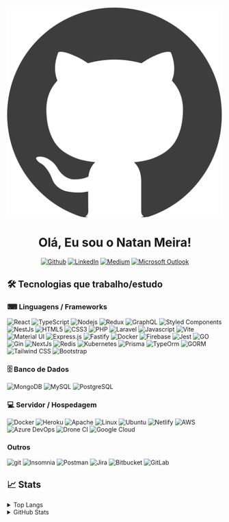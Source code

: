 <div align="center">
<img alt="Github logo"src="https://raw.githubusercontent.com/NatanMeira/NatanMeira/master/github-log.png"/>

# Olá, Eu sou o Natan Meira!
<p>
<a href="https://github.com/natanmeira" target="_blank"><img alt="Github" src="https://img.shields.io/badge/GitHub-%2312100E.svg?&style=for-the-badge&logo=Github&logoColor=white" /></a> 
<a href="https://www.linkedin.com/in/natanmeira" target="_blank"><img alt="LinkedIn" src="https://img.shields.io/badge/linkedin-%230077B5.svg?&style=for-the-badge&logo=linkedin&logoColor=white" /></a> 
<a href="https://medium.com/@natan.libra" target="_blank"><img alt="Medium" src="https://img.shields.io/badge/medium-%2312100E.svg?&style=for-the-badge&logo=medium&logoColor=white" /></a>
<a href="mailto:natan.libra@hotmail.com" target="_blank"><img alt="Microsoft Outlook" src="https://img.shields.io/badge/Outlook-%230077B5.svg?&style=for-the-badge&logo=microsoft%20outlook&logoColor=white" /></a>
</p>

</div>

## 🛠 Tecnologias que trabalho/estudo

### ⌨ Linguagens / Frameworks
<p>
<img alt="React" src="https://img.shields.io/badge/-React-45b8d8?style=flat-square&logo=react&logoColor=white" />
<img alt="TypeScript" src="https://img.shields.io/badge/-TypeScript-007ACC?style=flat-square&logo=typescript&logoColor=white" />
<img alt="Nodejs" src="https://img.shields.io/badge/-Nodejs-43853d?style=flat-square&logo=Node.js&logoColor=white" />
<img alt="Redux" src="https://img.shields.io/badge/-Redux-764ABC?style=flat-square&logo=redux&logoColor=white" />
<img alt="GraphQL" src="https://img.shields.io/badge/-GraphQL-E10098?style=flat-square&logo=graphql&logoColor=white" />
<img alt="Styled Components" src="https://img.shields.io/badge/-Styled_Components-db7092?style=flat-square&logo=styled-components&logoColor=white" />
<img alt="NestJs" src="https://img.shields.io/badge/-NestJs-ea2845?style=flat-square&logo=nestjs&logoColor=white" />
<img alt="HTML5" src="https://img.shields.io/badge/-HTML5-E34F26?style=flat-square&logo=html5&logoColor=white" />
<img alt="CSS3" src="https://img.shields.io/badge/-CSS3-0076be?style=flat-square&logo=css3&logoColor=white" />
<img alt="PHP" src="https://img.shields.io/badge/-Php-0076be?style=flat-square&logo=Php&logoColor=white" />
<img alt="Laravel" src="https://img.shields.io/badge/-Laravel-FF2D20?style=flat-square&logo=Laravel&logoColor=white" />
<img alt="Javascript" src="https://img.shields.io/badge/-Javascript-F7DF1E?style=flat-square&logo=Javascript&logoColor=black" />
<img alt="Vite" src="https://img.shields.io/badge/Vite-B73BFE?style=flat-square&logo=vite&logoColor=FFD62E" />
<img alt="Material UI" src="https://img.shields.io/badge/Material%20UI-007FFF?style=flat-square&logo=mui&logoColor=white" />
<img alt="Express.js" src="https://img.shields.io/badge/Express.js-000000?style=flat-square&logo=express&logoColor=white" />
<img alt="Fastify" src="https://img.shields.io/badge/fastify-202020?style=flat-square&logo=fastify&logoColor=white" />
<img alt="Docker" src="https://img.shields.io/badge/Docker-2CA5E0?style=flat-square&logo=docker&logoColor=white" />
<img alt="Firebase" src="https://img.shields.io/badge/firebase-ffca28?style=flat-square&logo=firebase&logoColor=black" />
<img alt="Jest" src="https://img.shields.io/badge/Jest-C21325?style=flat-square&logo=jest&logoColor=white" />
<img alt="GO" src="https://img.shields.io/badge/Go-00aed8?style=flat-square&logo=Go&logoColor=white" />
<img alt="Gin" src="https://img.shields.io/badge/Gin-0f2442?style=flat-square&logo=Gin&logoColor=white" />
<img alt="NextJs" src="https://img.shields.io/badge/NextJs-000000?style=flat-square&logo=nextjs&logoColor=white" />
<img alt="Redis" src="https://img.shields.io/badge/Redis-dc382d?style=flat-square&logo=redis&logoColor=white" />
<img alt="Kubernetes" src="https://img.shields.io/badge/kubernetes-326ce5?&style=flat-square&logo=kubernetes&logoColor=white" />
<img alt="Prisma" src="https://img.shields.io/badge/Prisma-2d3748?&style=flat-square&logo=prisma&logoColor=white" />
<img alt="TypeOrm" src="https://img.shields.io/badge/TypeOrm-d13324?&style=flat-square&logo=typeorm&logoColor=white" />
<img alt="GORM" src="https://img.shields.io/badge/GORM-3f424a?&style=flat-square&logo=gorm&logoColor=white" />
<img alt="Tailwind CSS" src="https://img.shields.io/badge/Tailwind%20CSS-38bdf8?style=flat-square&logo=tailwind-css&logoColor=white" />
<img alt="Bootstrap" src="https://img.shields.io/badge/Bootstrap-6f2cf2?style=flat-square&logo=bootstrap&logoColor=white" />
</p>


### 🗄 Banco de Dados
<p>
  <img alt="MongoDB" src="https://img.shields.io/badge/-MongoDB-13aa52?style=flat-square&logo=mongodb&logoColor=white" />
  <img alt="MySQL" src="https://img.shields.io/badge/-MySQL-1e4c67?style=flat-square&logo=MySQL&logoColor=white" />
  <img alt="PostgreSQL" src="https://img.shields.io/badge/-PostgreeSQL-1e4c67?style=flat-square&logo=PostgreSQL&logoColor=white" />
</p>

### 💻 Servidor / Hospedagem
<p>
  <img alt="Docker" src="https://img.shields.io/badge/-Docker-46a2f1?style=flat-square&logo=docker&logoColor=white" />
  <img alt="Heroku" src="https://img.shields.io/badge/-Heroku-430098?style=flat-square&logo=heroku&logoColor=white" />
  <img alt="Apache" src="https://img.shields.io/badge/-Apache-D22128?style=flat-square&logo=Apache&logoColor=white" />
  <img alt="Linux" src="https://img.shields.io/badge/-Linux-FCC624?style=flat-square&logo=Apache&logoColor=white" />
  <img alt="Ubuntu" src="https://img.shields.io/badge/-Ubuntu-E95420?style=flat-square&logo=Ubuntu&logoColor=white" />
  <img alt="Netlify" src="https://img.shields.io/badge/-Netlify-00C7B7?style=flat-square&logo=Netlify&logoColor=white" />
  <img alt="AWS" src="https://img.shields.io/badge/AWS-146eb4?style=flat-square&logo=amazon-aws&logoColor=white" />
  <img alt="Azure DevOps" src="https://img.shields.io/badge/Azure%20DevOps-0078D7?style=flat-square&logo=azure-devops&logoColor=white" />
  <img alt="Drone CI" src="https://img.shields.io/badge/Drone%20CI-212121?style=flat-square&logo=drone&logoColor=white" />
  <img alt="Google Cloud" src="https://img.shields.io/badge/Google%20Cloud-4285F4?style=flat-square&logo=google-cloud&logoColor=white" />
</p>


### Outros
<p>
  <img alt="git" src="https://img.shields.io/badge/-Git-F05032?style=flat-square&logo=git&logoColor=white" />
  <img alt="Insomnia" src="https://img.shields.io/badge/-Insomnia-5849BE?style=flat-square&logo=insomnia&logoColor=white" />
  <img alt="Postman" src="https://img.shields.io/badge/-Postman-FF6C37?style=flat-square&logo=Postman&logoColor=white" />
  <img alt="Jira"	src="https://img.shields.io/badge/Jira-0052CC?style=flat-square&logo=Jira&logoColor=white" />
  <img alt="Bitbucket" src="https://img.shields.io/badge/Bitbucket-0052CC?style=flat-square&logo=bitbucket&logoColor=white" />
  <img alt="GitLab" src="https://img.shields.io/badge/GitLab-d64027?style=flat-square&logo=gitlab&logoColor=white" />
</p>


 




<!-- ## 📕 Tecnologias que estou estudando -->
## 📈 Stats
<details>
<summary> Top Langs </summary>

<div align="center"> 
<img src="https://github-readme-stats.vercel.app/api/top-langs/?username=natanmeira&hide=TeX&layout=compact" alt="Natan Meira Top Langs" />
</div>
</details>

<details>
<summary> GitHub Stats</summary>

<div align="center"> 
<img src="https://github-readme-stats.vercel.app/api?username=natanmeira&show_icons=true" alt="Natan Meira Github Stats" />
</div>
</details>

